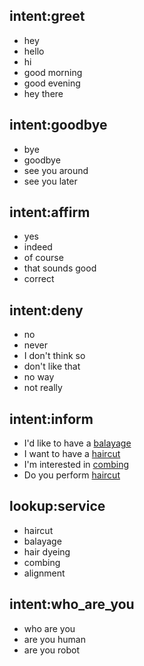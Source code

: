 ## intent:greet
- hey
- hello
- hi
- good morning
- good evening
- hey there

## intent:goodbye
- bye
- goodbye
- see you around
- see you later

## intent:affirm
- yes
- indeed
- of course
- that sounds good
- correct

## intent:deny
- no
- never
- I don't think so
- don't like that
- no way
- not really

## intent:inform
- I'd like to have a [balayage](service)
- I want to have a [haircut](service)
- I'm interested in [combing](service)
- Do you perform [haircut](service)

## lookup:service
- haircut
- balayage
- hair dyeing
- combing
- alignment

## intent:who_are_you
- who are you
- are you human
- are you robot
